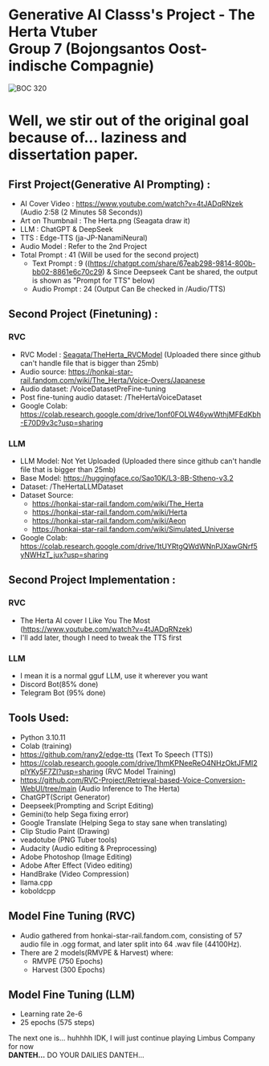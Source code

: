 # Generative AI Classs's Project - The Herta Vtuber<br>Group 7 (Bojongsantos Oost-indische Compagnie)<br>
![BOC 320](https://github.com/user-attachments/assets/5b04e5ed-6524-4bda-a7d8-6edea5df1511)

# Well, we stir out of the original goal because of... laziness and dissertation paper.


## First Project(Generative AI Prompting) :
- AI Cover Video : https://www.youtube.com/watch?v=4tJADqRNzek (Audio 2:58 (2 Minutes 58 Seconds)) <br>
- Art on Thumbnail : The Herta.png (Seagata draw it)
- LLM : ChatGPT & DeepSeek
- TTS : Edge-TTS (ja-JP-NanamiNeural)
- Audio Model : Refer to the 2nd Project
- Total Prompt : 41 (Will be used for the second project)
  - Text Prompt : 9 ((https://chatgpt.com/share/67eab298-9814-800b-bb02-8861e6c70c29) & Since Deepseek Cant be shared, the output is shown as "Prompt for TTS" below)
  - Audio Prompt : 24 (Output Can Be checked in /Audio/TTS)

## Second Project (Finetuning) :
### RVC
- RVC Model : [Seagata/TheHerta_RVCModel](https://huggingface.co/Seagata/TheHerta_RVCModel/) (Uploaded there since github can't handle file that is bigger than 25mb) <br>
- Audio source: https://honkai-star-rail.fandom.com/wiki/The_Herta/Voice-Overs/Japanese <br>
- Audio dataset: /VoiceDatasetPreFine-tuning
- Post fine-tuning audio dataset: /TheHertaVoiceDataset
- Google Colab: https://colab.research.google.com/drive/1onf0FOLW46ywWthjMFEdKbh-E70D9v3c?usp=sharing

### LLM
- LLM Model: Not Yet Uploaded (Uploaded there since github can't handle file that is bigger than 25mb) <br>
- Base Model: https://huggingface.co/Sao10K/L3-8B-Stheno-v3.2
- Dataset: /TheHertaLLMDataset
- Dataset Source:
  - https://honkai-star-rail.fandom.com/wiki/The_Herta
  - https://honkai-star-rail.fandom.com/wiki/Herta
  - https://honkai-star-rail.fandom.com/wiki/Aeon
  - https://honkai-star-rail.fandom.com/wiki/Simulated_Universe
- Google Colab: https://colab.research.google.com/drive/1tUYRtgQWdWNnPJXawGNrf5yNWHzT_jux?usp=sharing

## Second Project Implementation :
### RVC
- The Herta AI cover I Like You The Most (https://www.youtube.com/watch?v=4tJADqRNzek)
- I'll add later, though I need to tweak the TTS first

### LLM
- I mean it is a normal gguf LLM, use it wherever you want
- Discord Bot(85% done)
- Telegram Bot (95% done)

## Tools Used:
- Python 3.10.11
- Colab (training)
- https://github.com/rany2/edge-tts (Text To Speech (TTS))
- https://colab.research.google.com/drive/1hmKPNeeReO4NHzOktJFMI2plYKy5F7ZI?usp=sharing (RVC Model Training)
- https://github.com/RVC-Project/Retrieval-based-Voice-Conversion-WebUI/tree/main (Audio Inference to The Herta)
- ChatGPT(Script Generator)
- Deepseek(Prompting and Script Editing)
- Gemini(to help Sega fixing error)
- Google Translate (Helping Sega to stay sane when translating)
- Clip Studio Paint (Drawing)
- veadotube (PNG Tuber tools)
- Audacity (Audio editing & Preprocessing)
- Adobe Photoshop (Image Editing)
- Adobe After Effect (Video editing)
- HandBrake (Video Compression)
- llama.cpp
- koboldcpp

## Model Fine Tuning (RVC)
- Audio gathered from honkai-star-rail.fandom.com, consisting of 57 audio file in .ogg format, and later split into 64 .wav file (44100Hz).
- There are 2 models(RMVPE & Harvest) where:
  - RMVPE (750 Epochs)
  - Harvest (300 Epochs)

## Model Fine Tuning (LLM)
- Learning rate 2e-6
- 25 epochs (575 steps)

The next one is... huhhhh IDK, I will just continue playing Limbus Company for now <br>
**DANTEH...** DO YOUR DAILIES DANTEH...
